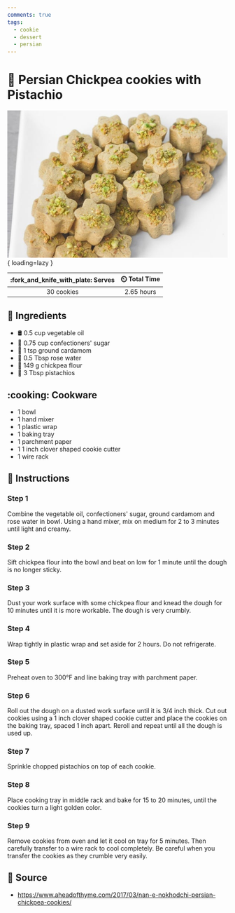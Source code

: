 ```yaml
---
comments: true
tags:
  - cookie
  - dessert
  - persian
---
```

# :falafel: Persian Chickpea cookies with Pistachio

![Persian Chickpea cookies with Pistachio][1]{ loading=lazy }

| :fork_and_knife_with_plate: Serves | :timer_clock: Total Time |
|:----------------------------------:|:-----------------------: |
| 30 cookies | 2.65 hours |

## :salt: Ingredients

- :oil_drum: 0.5 cup vegetable oil
- :candy: 0.75 cup confectioners' sugar
- :herb: 1 tsp ground cardamom
- :rose: 0.5 Tbsp rose water
- :ear_of_rice: 149 g chickpea flour
- :chestnut: 3 Tbsp pistachios

## :cooking: Cookware

- 1 bowl
- 1 hand mixer
- 1 plastic wrap
- 1 baking tray
- 1 parchment paper
- 1 1 inch clover shaped cookie cutter
- 1 wire rack

## :pencil: Instructions

### Step 1

Combine the vegetable oil, confectioners' sugar, ground cardamom and rose water in bowl. Using a hand mixer, mix on
medium for 2 to 3 minutes until light and creamy.

### Step 2

Sift chickpea flour into the bowl and beat on low for 1 minute until the dough is no longer sticky.

### Step 3

Dust your work surface with some chickpea flour and knead the dough for 10 minutes until it is more workable. The dough
is very crumbly.

### Step 4

Wrap tightly in plastic wrap and set aside for 2 hours. Do not refrigerate.

### Step 5

Preheat oven to 300°F and line baking tray with parchment paper.

### Step 6

Roll out the dough on a dusted work surface until it is 3/4 inch thick. Cut out cookies using a 1 inch clover shaped
cookie cutter and place the cookies on the baking tray, spaced 1 inch apart. Reroll and repeat until all the dough is
used up.

### Step 7

Sprinkle chopped pistachios on top of each cookie.

### Step 8

Place cooking tray in middle rack and bake for 15 to 20 minutes, until the cookies turn a light golden color.

### Step 9

Remove cookies from oven and let it cool on tray for 5 minutes. Then carefully transfer to a wire rack to cool
completely. Be careful when you transfer the cookies as they crumble very easily.

## :link: Source

- <https://www.aheadofthyme.com/2017/03/nan-e-nokhodchi-persian-chickpea-cookies/>

[1]: <../assets/images/persian-chickpea-cookies-with-pistachio.jpg>
